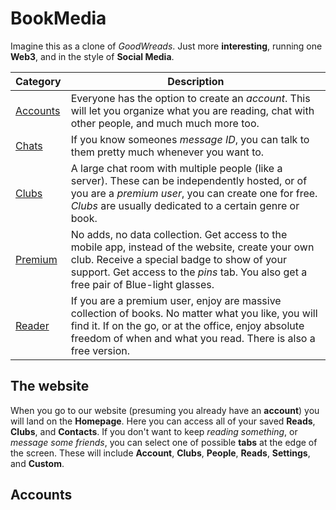# BookMedia

Imagine this as a clone of *GoodWreads*. Just more **interesting**, running one **Web3**, and in the style of **Social Media**.

| Category | Description |
| --- | --- |
| [Accounts](#accounts) | Everyone has the option to create an *account*. This will let you organize what you are reading, chat with other people, and much much more too. |
| [Chats](#chats) | If you know someones *message ID*, you can talk to them pretty much whenever you want to. |
| [Clubs](#clubs) | A large chat room with multiple people (like a server). These can be independently hosted, or of you are a *premium user*, you can create one for free. *Clubs* are usually dedicated to a certain genre or book. |
| [Premium](#premium) | No adds, no data collection. Get access to the mobile app, instead of the website, create your own club. Receive a special badge to show of your support. Get access to the *pins* tab. You also get a free pair of Blue-light glasses. |
| [Reader](#reader) | If you are a premium user, enjoy are massive collection of books. No matter what you like, you will find it. If on the go, or at the office, enjoy absolute freedom of when and what you read. There is also a free version. |

## The website

When you go to our website (presuming you already have an **account**) you will land on the **Homepage**. Here you can access all of your saved **Reads**, **Clubs**, and **Contacts**. If you don't want to keep *reading something*, or *message some friends*, you can select one of possible **tabs** at the edge of the screen. These will include **Account**, **Clubs**, **People**, **Reads**, **Settings**, and **Custom**.

## Accounts
